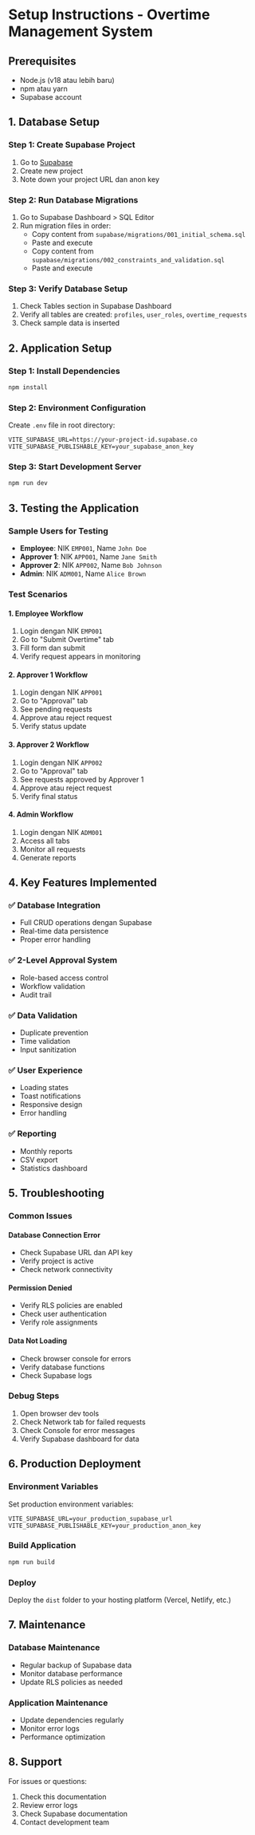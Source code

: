 # Setup Instructions - Overtime Management System

## Prerequisites
- Node.js (v18 atau lebih baru)
- npm atau yarn
- Supabase account

## 1. Database Setup

### Step 1: Create Supabase Project
1. Go to [Supabase](https://supabase.com)
2. Create new project
3. Note down your project URL dan anon key

### Step 2: Run Database Migrations
1. Go to Supabase Dashboard > SQL Editor
2. Run migration files in order:
   - Copy content from `supabase/migrations/001_initial_schema.sql`
   - Paste and execute
   - Copy content from `supabase/migrations/002_constraints_and_validation.sql`
   - Paste and execute

### Step 3: Verify Database Setup
1. Check Tables section in Supabase Dashboard
2. Verify all tables are created: `profiles`, `user_roles`, `overtime_requests`
3. Check sample data is inserted

## 2. Application Setup

### Step 1: Install Dependencies
```bash
npm install
```

### Step 2: Environment Configuration
Create `.env` file in root directory:
```env
VITE_SUPABASE_URL=https://your-project-id.supabase.co
VITE_SUPABASE_PUBLISHABLE_KEY=your_supabase_anon_key
```

### Step 3: Start Development Server
```bash
npm run dev
```

## 3. Testing the Application

### Sample Users for Testing
- **Employee**: NIK `EMP001`, Name `John Doe`
- **Approver 1**: NIK `APP001`, Name `Jane Smith`
- **Approver 2**: NIK `APP002`, Name `Bob Johnson`
- **Admin**: NIK `ADM001`, Name `Alice Brown`

### Test Scenarios

#### 1. Employee Workflow
1. Login dengan NIK `EMP001`
2. Go to "Submit Overtime" tab
3. Fill form dan submit
4. Verify request appears in monitoring

#### 2. Approver 1 Workflow
1. Login dengan NIK `APP001`
2. Go to "Approval" tab
3. See pending requests
4. Approve atau reject request
5. Verify status update

#### 3. Approver 2 Workflow
1. Login dengan NIK `APP002`
2. Go to "Approval" tab
3. See requests approved by Approver 1
4. Approve atau reject request
5. Verify final status

#### 4. Admin Workflow
1. Login dengan NIK `ADM001`
2. Access all tabs
3. Monitor all requests
4. Generate reports

## 4. Key Features Implemented

### ✅ Database Integration
- Full CRUD operations dengan Supabase
- Real-time data persistence
- Proper error handling

### ✅ 2-Level Approval System
- Role-based access control
- Workflow validation
- Audit trail

### ✅ Data Validation
- Duplicate prevention
- Time validation
- Input sanitization

### ✅ User Experience
- Loading states
- Toast notifications
- Responsive design
- Error handling

### ✅ Reporting
- Monthly reports
- CSV export
- Statistics dashboard

## 5. Troubleshooting

### Common Issues

#### Database Connection Error
- Check Supabase URL dan API key
- Verify project is active
- Check network connectivity

#### Permission Denied
- Verify RLS policies are enabled
- Check user authentication
- Verify role assignments

#### Data Not Loading
- Check browser console for errors
- Verify database functions
- Check Supabase logs

### Debug Steps
1. Open browser dev tools
2. Check Network tab for failed requests
3. Check Console for error messages
4. Verify Supabase dashboard for data

## 6. Production Deployment

### Environment Variables
Set production environment variables:
```env
VITE_SUPABASE_URL=your_production_supabase_url
VITE_SUPABASE_PUBLISHABLE_KEY=your_production_anon_key
```

### Build Application
```bash
npm run build
```

### Deploy
Deploy the `dist` folder to your hosting platform (Vercel, Netlify, etc.)

## 7. Maintenance

### Database Maintenance
- Regular backup of Supabase data
- Monitor database performance
- Update RLS policies as needed

### Application Maintenance
- Update dependencies regularly
- Monitor error logs
- Performance optimization

## 8. Support

For issues or questions:
1. Check this documentation
2. Review error logs
3. Check Supabase documentation
4. Contact development team
